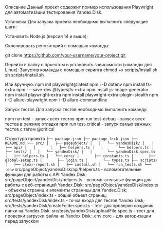 Описание
Данный проект содержит пример использования Playwright для автоматизации тестирования Yandex.Disk.

Установка
Для запуска проекта необходимо выполнить следующие шаги:

Установить Node.js (версия 14 и выше);

Склонировать репозиторий с помощью команды:

git clone https://github.com/your-username/your-project.git

Перейти в папку с проектом и установить зависимости (команды для Linux):
Запустив команды c помощью скрипта
chmod +x scripts/install.sh
sh scripts/install.sh

Или вручную:
npm init playwright@latest
npm i -D dotenv
npm install fs-extra
npm i --save-dev @types/fs-extra
npm install js-image-generator
npm install playwright-extra
npm install playwright-extra-plugin-stealth
npm i -D allure-playwright
npm i -D allure-commandline

Запуск тестов
Для запуска тестов необходимо выполнить команду:

npm run test - запуск всех тестов
npm run test-debug - запуск всех тестов в режиме отладки
npm run test-critical - запуск самых важных тестов с тегом @critical

Структура проекта
`
├── package.json
├── package-lock.json
├── README.md
├── src/
│   ├── pageObject/
│   │   └── yandexDisk/
│   │       ├── api/
│   │       │   ├── helpers.ts
│   │       └── helpers.ts
│   ├── tests/
│   │   └── yandexDisk/
│   │       └── yandexDisk.spec.ts
│   ├── helpers.ts
│   └── core/
│       ├── constants.ts
│       ├── global-setup.ts
│       ├── login.ts
│       └── types.ts
├── scripts/
│   ├── clear-report.sh
│   ├── install.sh
│   └── run_tests.sh
└── .env
`
src/pageObject/yandexDisk/api/helpers.ts - вспомогательные функции для работы с API Yandex.Disk;
src/pageObject/yandexDisk/helpers.ts - вспомогательные функции для работы с веб-страницей Yandex.Disk;
src/pageObject/yandexDisk/index.ts - объекты страниц и элементы страницы для Yandex.Disk;
src/pageObject/index.ts - общий объект страниц;
src/tests/yandexDisk/index.ts - точка входа для тестов Yandex.Disk;
src/tests/yandexDisk/createFolder.spec.ts - тест для проверки создания папки на Yandex.Disk;
src/tests/yandexDisk/uploadFile.spec.ts - тест для проверки загрузки файла на Yandex.Disk;
.env
core - для авторизации перед запуском
